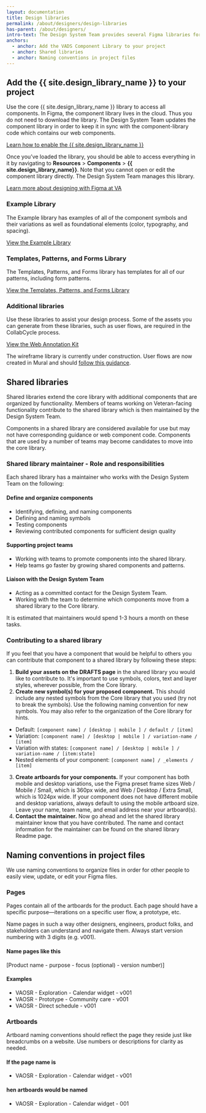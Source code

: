 ```yaml
---
layout: documentation
title: Design libraries
permalink: /about/designers/design-libraries
has-parent: /about/designers/
intro-text: The Design System Team provides several Figma libraries for use by teams.
anchors:
  - anchor: Add the VADS Component Library to your project
  - anchor: Shared libraries
  - anchor: Naming conventions in project files
---
```



## Add the {{ site.design_library_name }} to your project

Use the core {{ site.design_library_name }} library to access all components. In Figma, the component library lives in the cloud. Thus you do not need to download the library. The Design System Team updates the component library in order to keep it in sync with the component-library code which contains our web components.

<a class="vads-c-action-link--blue" href="https://depo-platform-documentation.scrollhelp.site/research-design/designing-with-figma-at-va#DesigningwithFigmaatVA-HowtoenabletheVADesignLibrary">Learn how to enable the {{ site.design_library_name }}</a>

Once you’ve loaded the library, you should be able to access everything in it by navigating to **Resources** > **Components** > **{{ site.design_library_name}}**. Note that you cannot open or edit the component library directly. The Design System Team manages this library.

<a class="vads-c-action-link--blue" href="https://depo-platform-documentation.scrollhelp.site/research-design/designing-with-figma-at-va#DesigningwithFigmaatVA">Learn more about designing with Figma at VA</a>

### Example Library

The Example library has examples of all of the component symbols and their variations as well as foundational elements (color, typography, and spacing).

<a class="vads-c-action-link--blue" href="{{ site.figma_example_library }}">View the Example Library</a>

### Templates, Patterns, and Forms Library

The Templates, Patterns, and Forms library has templates for all of our patterns, including form patterns. 

<a class="vads-c-action-link--blue" href="{{ site.figma_templates_library }}">View the Templates, Patterns, and Forms Library</a>

### Additional libraries

Use these libraries to assist your design process. Some of the assets you can generate from these libraries, such as user flows, are required in the CollabCycle process.

<a class="vads-c-action-link--blue" href="{{ site.figma_annotations_library }}">View the Web Annotation Kit</a>

The wireframe library is currently under construction. User flows are now created in Mural and should [follow this guidance](https://github.com/department-of-veterans-affairs/va.gov-team/blob/master/products/information-architecture/standards/user-flow-guidance.md).

## Shared libraries

Shared libraries extend the core library with additional components that are organized by functionality. Members of teams working on Veteran-facing functionality contribute to the shared library which is then maintained by the Design System Team.

Components in a shared library are considered available for use but may not have corresponding guidance or web component code. Components that are used by a number of teams may become candidates to move into the core library.

### Shared library maintainer - Role and responsibilities

Each shared library has a maintainer who works with the Design System Team on the following:

#### Define and organize components

* Identifying, defining, and naming components
* Defining and naming symbols
* Testing components
* Reviewing contributed components for sufficient design quality

#### Supporting project teams

* Working with teams to promote components into the shared library.
* Help teams go faster by growing shared components and patterns.

#### Liaison with the Design System Team

* Acting as a committed contact for the Design System Team.
* Working with the team to determine which components move from a shared library to the Core library.

It is estimated that maintainers would spend 1-3 hours a month on these tasks.

### Contributing to a shared library

If you feel that you have a component that would be helpful to others you can contribute that component to a shared library by following these steps:

1. **Build your assets on the DRAFTS page** in the shared library you would like to contribute to. It's important to use symbols, colors, text and layer styles, wherever possible, from the Core library.
2. **Create new symbol(s) for your proposed component.** This should include any nested symbols from the Core library that you used (try not to break the symbols). Use the following naming convention for new symbols. You may also refer to the organization of the Core library for hints.

* Default: ```[component name] / [desktop | mobile ] / default / [item]```
* Variation: ```[component name] / [desktop | mobile ] / variation-name / [item]```
* Variation with states: ```[component name] / [desktop | mobile ] / variation-name / [item:state]```
* Nested elements of your component: ```[component name] / _elements / [item]```
3. **Create artboards for your components.** If your component has both mobile and desktop variations, use the Figma preset frame sizes Web / Mobile / Small, which is 360px wide, and Web / Desktop / Extra Small, which is 1024px wide. If your component does not have different mobile and desktop variations, always default to using the mobile artboard size. Leave your name, team name, and email address near your artboard(s).
4. **Contact the maintainer.** Now go ahead and let the shared library maintainer know that you have contributed. The name and contact information for the maintainer can be found on the shared library Readme page.

## Naming conventions in project files

We use naming conventions to organize files in order for other people to easily view, update, or edit your Figma files.

### Pages

Pages contain all of the artboards for the product. Each page should have a specific purpose—iterations on a specific user flow, a prototype, etc.

Name pages in such a way other designers, engineers, product folks, and stakeholders can understand and navigate them. Always start version numbering with 3 digits (e.g. v001).

#### Name pages like this

[Product name - purpose - focus (optional) - version number)]

#### Examples

* VAOSR - Exploration - Calendar widget - v001
* VAOSR - Prototype - Community care - v001
* VAOSR - Direct schedule - v001

### Artboards

Artboard naming conventions should reflect the page they reside just like breadcrumbs on a website. Use numbers or descriptions for clarity as needed.

#### If the page name is

* VAOSR - Exploration - Calendar widget - v001

#### hen artboards would be named

* VAOSR - Exploration - Calendar widget - 001